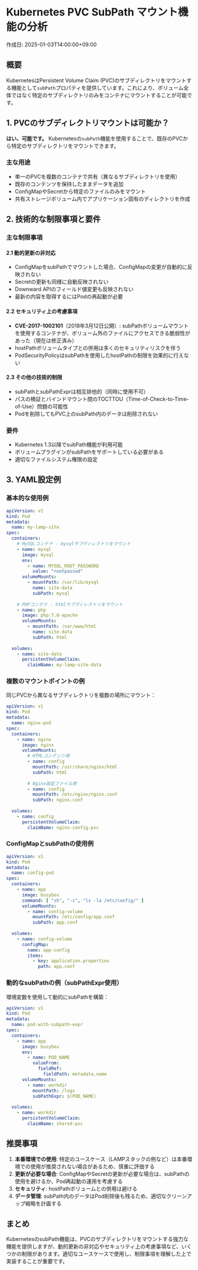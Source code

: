 # Kubernetes PVC SubPath マウント機能の分析

作成日: 2025-01-03T14:00:00+09:00

## 概要

KubernetesはPersistent Volume Claim (PVC)のサブディレクトリをマウントする機能として`subPath`プロパティを提供しています。これにより、ボリューム全体ではなく特定のサブディレクトリのみをコンテナにマウントすることが可能です。

## 1. PVCのサブディレクトリマウントは可能か？

**はい、可能です。** Kubernetesの`subPath`機能を使用することで、既存のPVCから特定のサブディレクトリをマウントできます。

### 主な用途
- 単一のPVCを複数のコンテナで共有（異なるサブディレクトリを使用）
- 既存のコンテンツを保持したままデータを追加
- ConfigMapやSecretから特定のファイルのみをマウント
- 共有ストレージボリューム内でアプリケーション固有のディレクトリを作成

## 2. 技術的な制限事項と要件

### 主な制限事項

#### 2.1 動的更新の非対応
- ConfigMapをsubPathでマウントした場合、ConfigMapの変更が自動的に反映されない
- Secretの更新も同様に自動反映されない
- Downward APIのフィールド値変更も反映されない
- 最新の内容を取得するにはPodの再起動が必要

#### 2.2 セキュリティ上の考慮事項
- **CVE-2017-1002101**（2018年3月12日公開）: subPathボリュームマウントを使用するコンテナが、ボリューム外のファイルにアクセスできる脆弱性があった（現在は修正済み）
- hostPathボリュームタイプとの併用は多くのセキュリティリスクを伴う
- PodSecurityPolicyはsubPathを使用したhostPathの制限を効果的に行えない

#### 2.3 その他の技術的制限
- subPathとsubPathExprは相互排他的（同時に使用不可）
- パスの検証とバインドマウント間のTOCTTOU（Time-of-Check-to-Time-of-Use）問題の可能性
- Podを削除してもPVC上のsubPath内のデータは削除されない

### 要件
- Kubernetes 1.3以降でsubPath機能が利用可能
- ボリュームプラグインがsubPathをサポートしている必要がある
- 適切なファイルシステム権限の設定

## 3. YAML設定例

### 基本的な使用例

```yaml
apiVersion: v1
kind: Pod
metadata:
  name: my-lamp-site
spec:
  containers:
    # MySQLコンテナ - mysqlサブディレクトリをマウント
    - name: mysql
      image: mysql
      env:
        - name: MYSQL_ROOT_PASSWORD
          value: "rootpasswd"
      volumeMounts:
        - mountPath: /var/lib/mysql
          name: site-data
          subPath: mysql
    
    # PHPコンテナ - htmlサブディレクトリをマウント
    - name: php
      image: php:7.0-apache
      volumeMounts:
        - mountPath: /var/www/html
          name: site-data
          subPath: html
  
  volumes:
    - name: site-data
      persistentVolumeClaim:
        claimName: my-lamp-site-data
```

### 複数のマウントポイントの例

同じPVCから異なるサブディレクトリを複数の場所にマウント：

```yaml
apiVersion: v1
kind: Pod
metadata:
  name: nginx-pod
spec:
  containers:
    - name: nginx
      image: nginx
      volumeMounts:
        # HTMLコンテンツ用
        - name: config
          mountPath: /usr/share/nginx/html
          subPath: html
        
        # Nginx設定ファイル用
        - name: config
          mountPath: /etc/nginx/nginx.conf
          subPath: nginx.conf
  
  volumes:
    - name: config
      persistentVolumeClaim:
        claimName: nginx-config-pvc
```

### ConfigMapとsubPathの使用例

```yaml
apiVersion: v1
kind: Pod
metadata:
  name: config-pod
spec:
  containers:
    - name: app
      image: busybox
      command: [ "sh", "-c", "ls -la /etc/config/" ]
      volumeMounts:
        - name: config-volume
          mountPath: /etc/config/app.conf
          subPath: app.conf
  
  volumes:
    - name: config-volume
      configMap:
        name: app-config
        items:
          - key: application.properties
            path: app.conf
```

### 動的なsubPathの例（subPathExpr使用）

環境変数を使用して動的にsubPathを構築：

```yaml
apiVersion: v1
kind: Pod
metadata:
  name: pod-with-subpath-expr
spec:
  containers:
    - name: app
      image: busybox
      env:
        - name: POD_NAME
          valueFrom:
            fieldRef:
              fieldPath: metadata.name
      volumeMounts:
        - name: workdir
          mountPath: /logs
          subPathExpr: $(POD_NAME)
  
  volumes:
    - name: workdir
      persistentVolumeClaim:
        claimName: shared-pvc
```

## 推奨事項

1. **本番環境での使用**: 特定のユースケース（LAMPスタックの例など）は本番環境での使用が推奨されない場合があるため、慎重に評価する
2. **更新が必要な場合**: ConfigMapやSecretの更新が必要な場合は、subPathの使用を避けるか、Pod再起動の運用を考慮する
3. **セキュリティ**: hostPathボリュームとの併用は避ける
4. **データ管理**: subPath内のデータはPod削除後も残るため、適切なクリーンアップ戦略を計画する

## まとめ

KubernetesのsubPath機能は、PVCのサブディレクトリをマウントする強力な機能を提供しますが、動的更新の非対応やセキュリティ上の考慮事項など、いくつかの制限があります。適切なユースケースで使用し、制限事項を理解した上で実装することが重要です。